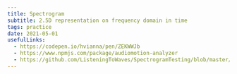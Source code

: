 ```yaml
---
title: Spectrogram
subtitle: 2.5D representation on frequency domain in time
tags: practice
date: 2021-05-01
usefulLinks:
  - https://codepen.io/hvianna/pen/ZEKWWJb
  - https://www.npmjs.com/package/audiomotion-analyzer
  - https://github.com/ListeningToWaves/SpectrogramTesting/blob/master/src/components/spectrogram.js
---
```


<client-only>
  <pitch-spectrogram />
</client-only>
